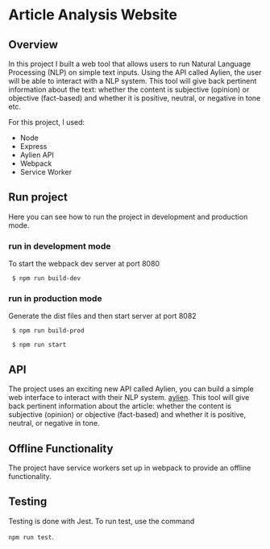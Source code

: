 # Article Analysis Website

## Overview
In this project I built a web tool that allows users to run Natural Language Processing (NLP) on simple text inputs. Using the API called Aylien, the user will be able to interact with a NLP system. This tool will give back pertinent information about the text: whether the content is subjective (opinion) or objective (fact-based) and
whether it is positive, neutral, or negative in tone etc.

For this project, I used:
* Node
* Express
* Aylien API
* Webpack
* Service Worker

## Run project
Here you can see how to run the project in development and production mode.
### run in development mode
To start the webpack dev server at port 8080

` $ npm run build-dev`

### run in production mode
Generate the dist files and then start server at port 8082

` $ npm run build-prod`

` $ npm run start`

## API

The project uses an exciting new API called Aylien, you can build a simple web interface to interact with their NLP system. [aylien](https://aylien.com/text-api/sdks/). This tool will give back pertinent information about the article: whether the content is subjective (opinion) or objective (fact-based) and whether it is positive, neutral, or negative in tone.

## Offline Functionality
The project have service workers set up in webpack to provide an offline functionality.


## Testing

Testing is done with Jest. To run test, use the command

`npm run test`.